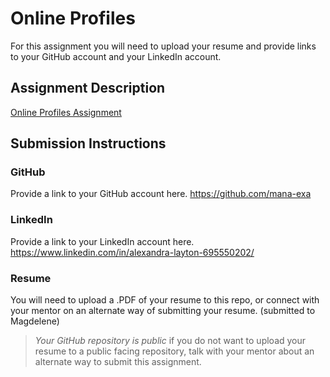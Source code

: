 # Online Profiles
For this assignment you will need to upload your resume and provide links to your GitHub account and your LinkedIn account.

## Assignment Description
[Online Profiles Assignment](https://education.launchcode.org/liftoff/modules/assignments/online-profiles)

## Submission Instructions
 
### GitHub
Provide a link to your GitHub account here.
https://github.com/mana-exa
 
### LinkedIn
Provide a link to your LinkedIn account here.
https://www.linkedin.com/in/alexandra-layton-695550202/

### Resume
You will need to upload a .PDF of your resume to this repo, or connect with your mentor on an alternate way of submitting your resume.
(submitted to Magdelene)
> *Your GitHub repository is public* if you do not want to upload your resume to a public facing repository, talk with your mentor about an alternate way to submit this assignment.
